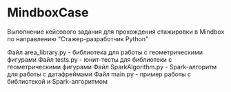 # MindboxCase
Выполнение кейсового задания для прохождения стажировки в Mindbox по направлению "Стажер-разработчик Python"

Файл area_library.py - библиотека для работы с геометрическими фигурами
Файл tests.py - юнит-тесты для библиотеки с геометрическими фигурами
Файл SparkAlgorithm.py - Spark-алгоритм для работы с датафреймами
Файл main.py - пример работы с библиотекой и Spark-алгоритмом

